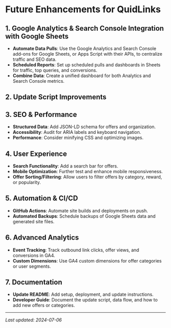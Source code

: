 # Future Enhancements for QuidLinks

## 1. Google Analytics & Search Console Integration with Google Sheets
- **Automate Data Pulls**: Use the Google Analytics and Search Console add-ons for Google Sheets, or Apps Script with their APIs, to centralize traffic and SEO data.
- **Scheduled Reports**: Set up scheduled pulls and dashboards in Sheets for traffic, top queries, and conversions.
- **Combine Data**: Create a unified dashboard for both Analytics and Search Console metrics.

## 2. Update Script Improvements
<!-- The following tasks are now complete: -->
<!-- - Integrate Affiliate Disclosure -->
<!-- - Error Handling -->
<!-- - Config File -->

## 3. SEO & Performance
<!-- The following task is now complete: -->
<!-- - Meta Tag Automation -->
- **Structured Data**: Add JSON-LD schema for offers and organization.
- **Accessibility**: Audit for ARIA labels and keyboard navigation.
- **Performance**: Consider minifying CSS and optimizing images.

## 4. User Experience
- **Search Functionality**: Add a search bar for offers.
- **Mobile Optimization**: Further test and enhance mobile responsiveness.
- **Offer Sorting/Filtering**: Allow users to filter offers by category, reward, or popularity.

## 5. Automation & CI/CD
- **GitHub Actions**: Automate site builds and deployments on push.
- **Automated Backups**: Schedule backups of Google Sheets data and generated site files.

## 6. Advanced Analytics
- **Event Tracking**: Track outbound link clicks, offer views, and conversions in GA4.
- **Custom Dimensions**: Use GA4 custom dimensions for offer categories or user segments.

## 7. Documentation
- **Update README**: Add setup, deployment, and update instructions.
- **Developer Guide**: Document the update script, data flow, and how to add new offers or categories.

---

*Last updated: 2024-07-06*